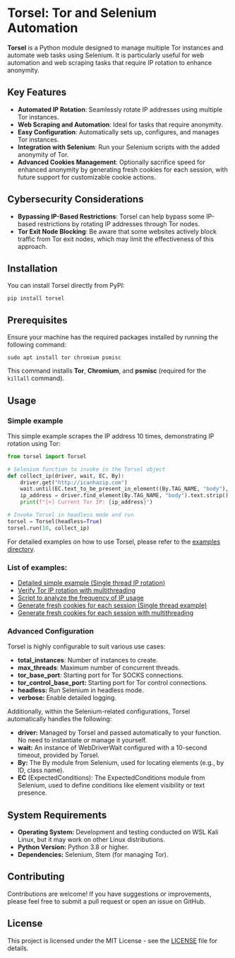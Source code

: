 # Torsel: Tor and Selenium Automation
**Torsel** is a Python module designed to manage multiple Tor instances and automate web tasks using Selenium. It is particularly useful for web automation and web scraping tasks that require IP rotation to enhance anonymity.

## Key Features
- **Automated IP Rotation**: Seamlessly rotate IP addresses using multiple Tor instances.
- **Web Scraping and Automation**: Ideal for tasks that require anonymity.
- **Easy Configuration**: Automatically sets up, configures, and manages Tor instances.
- **Integration with Selenium**: Run your Selenium scripts with the added anonymity of Tor.
- **Advanced Cookies Management**: Optionally sacrifice speed for enhanced anonymity by generating fresh cookies for each session, with future support for customizable cookie actions.
  
## Cybersecurity Considerations
- **Bypassing IP-Based Restrictions**: Torsel can help bypass some IP-based restrictions by rotating IP addresses through Tor nodes.
- **Tor Exit Node Blocking**: Be aware that some websites actively block traffic from Tor exit nodes, which may limit the effectiveness of this approach.

## Installation
You can install Torsel directly from PyPI:

```
pip install torsel
```

## Prerequisites

Ensure your machine has the required packages installed by running the following command:
```
sudo apt install tor chromium psmisc
```

This command installs **Tor**, **Chromium**, and **psmisc** (required for the `killall` command).

## Usage

### Simple example
This simple example scrapes the IP address 10 times, demonstrating IP rotation using Tor:
```python
from torsel import Torsel

# Selenium function to invoke in the Torsel object
def collect_ip(driver, wait, EC, By):
    driver.get("http://icanhazip.com")
    wait.until(EC.text_to_be_present_in_element((By.TAG_NAME, "body"), "."))
    ip_address = driver.find_element(By.TAG_NAME, "body").text.strip()
    print(f"[+] Current Tor IP: {ip_address}")

# Invoke Torsel in headless mode and run
torsel = Torsel(headless=True)
torsel.run(10, collect_ip)
```

For detailed examples on how to use Torsel, please refer to the [examples directory](https://github.com/azuk4r/torsel/tree/main/examples).

### List of examples:
* [Detailed simple example (Single thread IP rotation)](https://github.com/azuk4r/torsel/blob/main/examples/simple_ip_rotation.py)
* [Verify Tor IP rotation with multithreading](https://github.com/azuk4r/torsel/blob/main/examples/multithread_ip_rotation.py)
* [Script to analyze the frequency of IP usage](https://github.com/azuk4r/torsel/blob/main/examples/tor_ip_usage_analyzer.py)
* [Generate fresh cookies for each session (Single thread example)](https://github.com/azuk4r/torsel/blob/main/examples/cookies_gen_simple_example.py)
* [Generate fresh cookies for each session with multithreading](https://github.com/azuk4r/torsel/blob/main/examples/cookies_gen_multithread_example.py)
  
### Advanced Configuration
Torsel is highly configurable to suit various use cases:
* **total_instances**: Number of instances to create.
* **max_threads**: Maximum number of concurrent threads.
* **tor_base_port**: Starting port for Tor SOCKS connections.
* **tor_control_base_port:** Starting port for Tor control connections.
* **headless:** Run Selenium in headless mode.
* **verbose:** Enable detailed logging.

Additionally, within the Selenium-related configurations, Torsel automatically handles the following:
* **driver:** Managed by Torsel and passed automatically to your function. No need to instantiate or manage it yourself.
* **wait:** An instance of WebDriverWait configured with a 10-second timeout, provided by Torsel.
* **By:** The By module from Selenium, used for locating elements (e.g., by ID, class name).
* **EC** (ExpectedConditions): The ExpectedConditions module from Selenium, used to define conditions like element visibility or text presence.

## System Requirements
* **Operating System:** Development and testing conducted on WSL Kali Linux, but it may work on other Linux distributions.
* **Python Version:** Python 3.8 or higher.
* **Dependencies:** Selenium, Stem (for managing Tor).

## Contributing
Contributions are welcome! If you have suggestions or improvements, please feel free to submit a pull request or open an issue on GitHub.

## License
This project is licensed under the MIT License - see the [LICENSE](https://github.com/azuk4r/torsel/blob/main/LICENSE) file for details.
